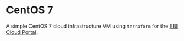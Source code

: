 # CentOS 7  

A simple CentOS 7 cloud infrastructure VM using `terraform` for the [EBI Cloud Portal](https://portal.tsi.ebi.ac.uk).   
